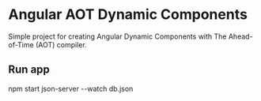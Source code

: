 # Angular AOT Dynamic Components

Simple project for creating Angular Dynamic Components with The Ahead-of-Time (AOT) compiler.

## Run app 
npm start
json-server --watch db.json

